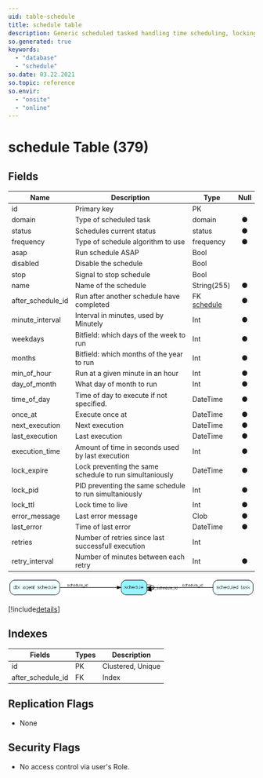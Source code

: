 ```yaml
---
uid: table-schedule
title: schedule table
description: Generic scheduled tasked handling time scheduling, locking and error messages
so.generated: true
keywords:
  - "database"
  - "schedule"
so.date: 03.22.2021
so.topic: reference
so.envir:
  - "onsite"
  - "online"
---
```


# schedule Table (379)

## Fields

| Name | Description | Type | Null |
|------|-------------|------|:----:|
|id|Primary key|PK| |
|domain|Type of scheduled task|domain|&#x25CF;|
|status|Schedules current status|status|&#x25CF;|
|frequency|Type of schedule algorithm to use|frequency|&#x25CF;|
|asap|Run schedule ASAP|Bool| |
|disabled|Disable the schedule|Bool| |
|stop|Signal to stop schedule|Bool| |
|name|Name of the schedule|String(255)|&#x25CF;|
|after\_schedule\_id|Run after another schedule have completed|FK [schedule](schedule.md)|&#x25CF;|
|minute\_interval|Interval in minutes, used by Minutely|Int|&#x25CF;|
|weekdays|Bitfield: which days of the week to run|Int|&#x25CF;|
|months|Bitfield: which months of the year to run|Int|&#x25CF;|
|min\_of\_hour|Run at a given minute in an hour|Int|&#x25CF;|
|day\_of\_month|What day of month to run|Int|&#x25CF;|
|time\_of\_day|Time of day to execute if not specified.|DateTime|&#x25CF;|
|once\_at|Execute once at|DateTime|&#x25CF;|
|next\_execution|Next execution|DateTime|&#x25CF;|
|last\_execution|Last execution|DateTime|&#x25CF;|
|execution\_time|Amount of time in seconds used by last execution|Int|&#x25CF;|
|lock\_expire|Lock preventing the same schedule to run simultaniously|DateTime|&#x25CF;|
|lock\_pid|PID preventing the same schedule to run simultaniously|Int|&#x25CF;|
|lock\_ttl|Lock time to live|Int|&#x25CF;|
|error\_message|Last error message|Clob|&#x25CF;|
|last\_error|Time of last error|DateTime|&#x25CF;|
|retries|Number of retries since last successfull execution|Int| |
|retry\_interval|Number of minutes between each retry|Int|&#x25CF;|


![schedule table relationship diagram](./media/schedule.png)

[!include[details](./includes/schedule.md)]

## Indexes

| Fields | Types | Description |
|--------|-------|-------------|
|id |PK |Clustered, Unique |
|after\_schedule\_id |FK |Index |

## Replication Flags

* None

## Security Flags

* No access control via user's Role.

